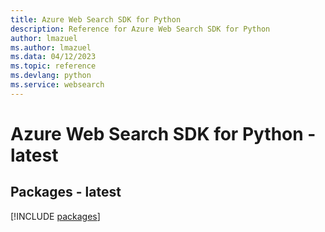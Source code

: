 ```yaml
---
title: Azure Web Search SDK for Python
description: Reference for Azure Web Search SDK for Python
author: lmazuel
ms.author: lmazuel
ms.data: 04/12/2023
ms.topic: reference
ms.devlang: python
ms.service: websearch
---
```

# Azure Web Search SDK for Python - latest
## Packages - latest
[!INCLUDE [packages](web-search-index.md)]